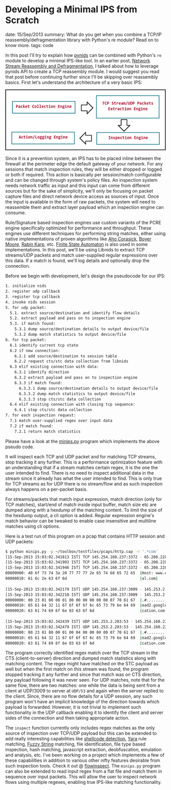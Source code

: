 Developing a Minimal IPS from Scratch
=====================================
date: 15/Sep/2013
summary: What do you get when you combine a TCP/IP reassembly/defragmentation library with Python's re module? Read on to know more.
tags: code

In this post I'll try to explain how [pynids](https://jon.oberheide.org/pynids/) can be combined with Python's `re` module to develop a minimal IPS-like tool. In an earlier post, [Network Stream Reassembly and Defragmentation](https://7h3ram.github.io/posts/20130618_libnids-pynids.html), I talked about how to leverage pynids API to create a TCP reassembly module. I would suggest you read that post before continuing further since I'll be skipping over reassembly basics. First let's understand the architecture of a very basic IPS:

![image](/static/files/minips-arch.png)

Since it is a prevention system, an IPS has to be placed inline between the firewall at the perimeter edge the default gateway of your network. For any sessions that match inspection rules, they will be either dropped or logged or both if required. This action is basically per session/match configurable and can be changed through system's policy files. An inspection system needs network traffic as input and this input can come from different sources but for the sake of simplicity, we'll only be focusing on packet capture files and direct network device access as sources of input. Once the input is available in the form of raw packets, the system will need to reassemble them and extract layer payload which an inspection engine can consume.

Rule/Signature based inspection engines use custom variants of the PCRE engine specifically optimized for performance and throughput. These engines use different techniques for performing string matches, either using native implementations of proven algorithms like [Aho Corasick](http://en.wikipedia.org/wiki/Aho%E2%80%93Corasick_string_matching_algorithm), [Boyer Moore](http://en.wikipedia.org/wiki/Boyer%E2%80%93Moore_string_search_algorithm), [Rabin Karp](http://en.wikipedia.org/wiki/Rabin%E2%80%93Karp_string_search_algorithm), etc. [Finite State Automaton](http://en.wikipedia.org/wiki/Finite-state_machine) is also used in some implementations. In this post, we'll be using Libnids to extract TCP streams/UDP packets and match user-supplied regular expressions over this data. If a match is found, we'll log details and optionally drop the connection.

Before we begin with development, let's design the pseudocode for our
IPS:

```bash
1. initialize nids
2. register udp callback
3. register tcp callback
4. invoke nids session
5. for udp packet:
  5.1. extract source/destination and identify flow details
  5.2. extract payload and pass on to inspection engine
  5.3. if match found:
    5.3.1 dump source/destination details to output device/file
    5.3.2 dump match statistics to output device/file
6. for tcp packet:
  6.1 identify current tcp state
  6.2 if new connection:
    6.2.1 add source/destination to session table
    6.2.2 request cts/stc data collection from libnids
  6.3 elif existing connection with data:
    6.3.1 identify direction
    6.3.2 extract payload and pass on to inspection engine
    6.3.3 if match found:
      6.3.3.1 dump source/destination details to output device/file
      6.3.3.2 dump match statistics to output device/file
      6.3.3.3 stop cts/stc data collection
  6.4 elif existing connection with closing tcp sequence:
    6.4.1 stop cts/stc data collection
7. for each inspection request:
  7.1 match user-supplied regex over input data
  7.2 if match found:
    7.2.1 return match statistics
```

Please have a look at the [minips.py](https://gist.github.com/7h3rAm/10974463) program which implements the above pseudo code.

It will inspect each TCP and UDP packet and for matching TCP streams, stop tracking it any further. This is a performance optimization feature with an understanding that if a stream matches certain regex, it is the one the user intended to find. There is no need to inspect additional data in the stream since it already has what the user intended to find. This is only true for TCP streams as for UDP there is no stream/flow and as such inspection always happens on a per-packet basis.

For streams/packets that match input expression, match direction (only for TCP matches), start/end of match inside input buffer, match size etc are dumped along with a hexdump of the matching content. To limit the size of the hexdump output, a cli option is added. Regular expression engine's match behavior can be tweaked to enable case insensitive and multiline matches using cli options.

Here is a test run of this program on a pcap that contains HTTP session and UDP packets:

```bash
$ python minips.py -p ~/toolbox/testfiles/pcaps/http.cap -r '.*com'
[15-Sep-2013 15:03:02.341813 IST] TCP 145.254.160.237:3372 - 65.208.228.223:80 (NEW)
[15-Sep-2013 15:03:02.341903 IST] TCP 145.254.160.237:3372 - 65.208.228.223:80 (CTS: 479B | STC: 0B)
[15-Sep-2013 15:03:02.341946 IST] TCP 145.254.160.237:3372 - 65.208.228.223:80 matches regex '.*com' @ CTS[29:51] 22B
00000000: 48 6f 73 74 3a 20 77 77 77 2e 65 74 68 65 72 65  |Host: www.ethere|
00000010: 61 6c 2e 63 6f 6d                                |al.com|

[15-Sep-2013 15:03:02.342179 IST] UDP 145.254.160.237:3009 - 145.253.2.203:53 (47B)
[15-Sep-2013 15:03:02.342210 IST] UDP 145.254.160.237:3009 - 145.253.2.203:53 matches regex '.*com' @ [0:42] 42B
00000000: 00 23 01 00 00 01 00 00 00 00 00 00 07 70 61 67  |.#...........pag|
00000010: 65 61 64 32 11 67 6f 6f 67 6c 65 73 79 6e 64 69  |ead2.googlesyndi|
00000020: 63 61 74 69 6f 6e 03 63 6f 6d                    |cation.com|

[15-Sep-2013 15:03:02.342439 IST] UDP 145.253.2.203:53 - 145.254.160.237:3009 (146B)
[15-Sep-2013 15:03:02.342479 IST] UDP 145.253.2.203:53 - 145.254.160.237:3009 matches regex '.*com' @ [0:42] 42B
00000000: 00 23 81 80 00 01 00 04 00 00 00 00 07 70 61 67  |.#...........pag|
00000010: 65 61 64 32 11 67 6f 6f 67 6c 65 73 79 6e 64 69  |ead2.googlesyndi|
00000020: 63 61 74 69 6f 6e 03 63 6f 6d                    |cation.com|
```

The program correctly identified regex match over the TCP stream in the CTS (client-to-server) direction and dumped match statistics along with matching content. The regex might have matched on the STC payload as well but when the first match on this stream was found, the program stopped tracking it any further and since that match was on CTS direction, any payload following it was never seen. For UDP matches, note that for the same flow, there are two matches: one while the data is being sent from a client at UDP/3009 to server at `UDP/53` and again when the server replied to the client. Since, there are no flow details for a UDP session, any such program won't have an implicit knowledge of the direction towards which payload is forwarded. However, it is not trivial to implement such functionality in the UDP callback enabling it to identify the client and server sides of the connection and then taking appropriate action.

The `inspect` function currently only includes regex matches as the only source of inspection over TCP/UDP payload but this can be extended to add really interesting capabilities like [shellcode detection](https://7h3ram.github.io/posts/20130306_libemu-shellcode-detection.html), [Yara](http://code.google.com/p/yara-project/) rule matching, [Fuzzy String](https://github.com/seatgeek/fuzzywuzzy) matching, file identification, file type based inspection, hash matching, javascript extraction, deobfuscation, emulation and analysis, etc. I've been working on a project which implements a few of these capabilities in addition to various other nifty features desirable from such inspection tools. Check it out @ [flowinspect](https://github.com/7h3rAm/flowinspect). The `minips.py` program can also be extended to read input regex from a flat file and match them in sequence over input packets. This will allow the user to inspect network flows using multiple regexes, enabling true IPS-like matching functionality.
